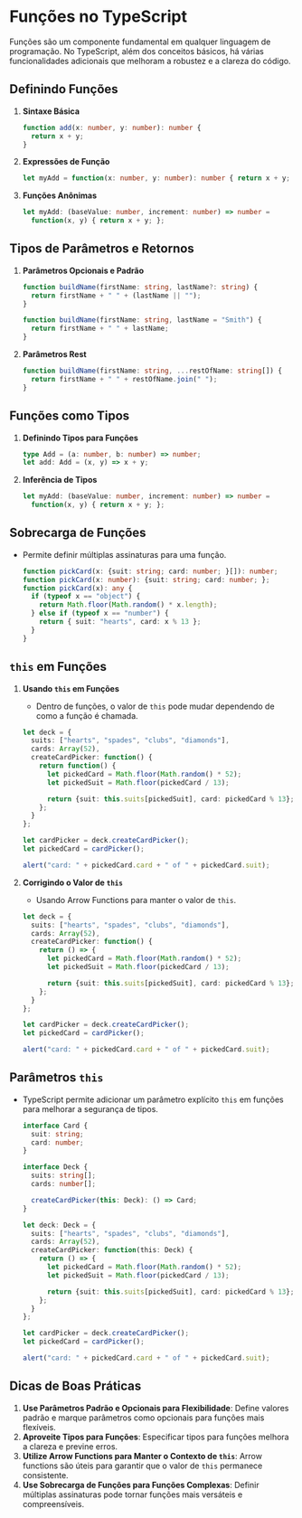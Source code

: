 
# Funções no TypeScript

Funções são um componente fundamental em qualquer linguagem de programação. No TypeScript, além dos conceitos básicos, há várias funcionalidades adicionais que melhoram a robustez e a clareza do código.

## Definindo Funções

1. **Sintaxe Básica**
   ```typescript
   function add(x: number, y: number): number {
     return x + y;
   }
   ```

2. **Expressões de Função**
   ```typescript
   let myAdd = function(x: number, y: number): number { return x + y; };
   ```

3. **Funções Anônimas**
   ```typescript
   let myAdd: (baseValue: number, increment: number) => number =
     function(x, y) { return x + y; };
   ```

## Tipos de Parâmetros e Retornos

1. **Parâmetros Opcionais e Padrão**
   ```typescript
   function buildName(firstName: string, lastName?: string) {
     return firstName + " " + (lastName || "");
   }

   function buildName(firstName: string, lastName = "Smith") {
     return firstName + " " + lastName;
   }
   ```

2. **Parâmetros Rest**
   ```typescript
   function buildName(firstName: string, ...restOfName: string[]) {
     return firstName + " " + restOfName.join(" ");
   }
   ```

## Funções como Tipos

1. **Definindo Tipos para Funções**
   ```typescript
   type Add = (a: number, b: number) => number;
   let add: Add = (x, y) => x + y;
   ```

2. **Inferência de Tipos**
   ```typescript
   let myAdd: (baseValue: number, increment: number) => number =
     function(x, y) { return x + y; };
   ```

## Sobrecarga de Funções

- Permite definir múltiplas assinaturas para uma função.
  ```typescript
  function pickCard(x: {suit: string; card: number; }[]): number;
  function pickCard(x: number): {suit: string; card: number; };
  function pickCard(x): any {
    if (typeof x == "object") {
      return Math.floor(Math.random() * x.length);
    } else if (typeof x == "number") {
      return { suit: "hearts", card: x % 13 };
    }
  }
  ```

## `this` em Funções

1. **Usando `this` em Funções**
   - Dentro de funções, o valor de `this` pode mudar dependendo de como a função é chamada.
   ```typescript
   let deck = {
     suits: ["hearts", "spades", "clubs", "diamonds"],
     cards: Array(52),
     createCardPicker: function() {
       return function() {
         let pickedCard = Math.floor(Math.random() * 52);
         let pickedSuit = Math.floor(pickedCard / 13);

         return {suit: this.suits[pickedSuit], card: pickedCard % 13};
       };
     }
   };

   let cardPicker = deck.createCardPicker();
   let pickedCard = cardPicker();

   alert("card: " + pickedCard.card + " of " + pickedCard.suit);
   ```

2. **Corrigindo o Valor de `this`**
   - Usando Arrow Functions para manter o valor de `this`.
   ```typescript
   let deck = {
     suits: ["hearts", "spades", "clubs", "diamonds"],
     cards: Array(52),
     createCardPicker: function() {
       return () => {
         let pickedCard = Math.floor(Math.random() * 52);
         let pickedSuit = Math.floor(pickedCard / 13);

         return {suit: this.suits[pickedSuit], card: pickedCard % 13};
       };
     }
   };

   let cardPicker = deck.createCardPicker();
   let pickedCard = cardPicker();

   alert("card: " + pickedCard.card + " of " + pickedCard.suit);
   ```

## Parâmetros `this`

- TypeScript permite adicionar um parâmetro explícito `this` em funções para melhorar a segurança de tipos.
  ```typescript
  interface Card {
    suit: string;
    card: number;
  }

  interface Deck {
    suits: string[];
    cards: number[];

    createCardPicker(this: Deck): () => Card;
  }

  let deck: Deck = {
    suits: ["hearts", "spades", "clubs", "diamonds"],
    cards: Array(52),
    createCardPicker: function(this: Deck) {
      return () => {
        let pickedCard = Math.floor(Math.random() * 52);
        let pickedSuit = Math.floor(pickedCard / 13);

        return {suit: this.suits[pickedSuit], card: pickedCard % 13};
      };
    }
  };

  let cardPicker = deck.createCardPicker();
  let pickedCard = cardPicker();

  alert("card: " + pickedCard.card + " of " + pickedCard.suit);
  ```

## Dicas de Boas Práticas

1. **Use Parâmetros Padrão e Opcionais para Flexibilidade**: Define valores padrão e marque parâmetros como opcionais para funções mais flexíveis.
2. **Aproveite Tipos para Funções**: Especificar tipos para funções melhora a clareza e previne erros.
3. **Utilize Arrow Functions para Manter o Contexto de `this`**: Arrow functions são úteis para garantir que o valor de `this` permanece consistente.
4. **Use Sobrecarga de Funções para Funções Complexas**: Definir múltiplas assinaturas pode tornar funções mais versáteis e compreensíveis.
